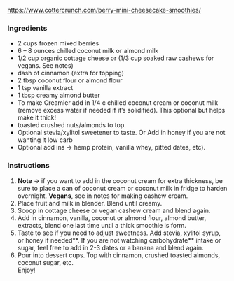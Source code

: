 https://www.cottercrunch.com/berry-mini-cheesecake-smoothies/
### Ingredients

- 2 cups frozen mixed berries
- 6 – 8 ounces chilled coconut milk or almond milk
- 1/2 cup organic cottage cheese or (1/3 cup soaked raw cashews for vegans. See notes)
- dash of cinnamon (extra for topping)
- 2 tbsp coconut flour or almond flour
- 1 tsp vanilla extract
- 1 tbsp creamy almond butter
- To make Creamier add in 1/4 c chilled coconut cream or coconut milk (remove excess water if needed if it’s solidified). This optional but helps make it thick!
- toasted crushed nuts/almonds to top.
- Optional stevia/xylitol sweetener to taste. Or Add in honey if you are not wanting it low carb
- Optional add ins -> hemp protein, vanilla whey, pitted dates, etc).
### Instructions

1.  **Note** -> if you want to add in the coconut cream for extra thickness, be sure to place a can of coconut cream or coconut milk in fridge to harden overnight. **Vegans**, see in notes for making cashew cream.
2.  Place fruit and milk in blender. Blend until creamy.
3.  Scoop in cottage cheese or vegan cashew cream and blend again.
4.  Add in cinnamon, vanilla, coconut or almond flour, almond butter, extracts, blend one last time until a thick smoothie is form.
5.  Taste to see if you need to adjust sweetness. Add stevia, xylitol syrup, or honey if needed**. If you are not watching carbohydrate** intake or sugar, feel free to add in 2-3 dates or a banana and blend again.
6.  Pour into dessert cups. Top with cinnamon, crushed toasted almonds, coconut sugar, etc.  
    Enjoy!